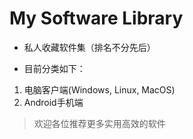 My Software Library
===================
- 私人收藏软件集（排名不分先后）

- 目前分类如下：
1. 电脑客户端(Windows, Linux, MacOS)
2. Android手机端

> 欢迎各位推荐更多实用高效的软件
